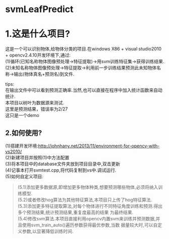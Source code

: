 # svmLeafPredict

1.这是什么项目?
================

  这是一个可以识别物体,给物体分类的项目.在windows X86 + visual studio2010 + opencv2.4.10开发环境下,通过:<br>
    (1)循环(已知名称物体图像预处理->特征提取)->用svm训练特征集->获得训练结果.<br>
    (2)未知名称物体图像预处理->特征提取->利用前一步训练结果预测此未知物体名称->输出(物体真名+预测名)到文件.<br>
  
  tips:<br>
    在输出文件中可以看到预测正确率.当然,也可以直接在程序中加入统计函数来自动统计.<br>
    本项目以树叶为数据源来测试.<br>
    这里是预测结果，错误率为2/27<br/>
    这只是一个demo<br>


2.如何使用?
------------
  (1)搭建开发环境:http://johnhany.net/2013/11/environment-for-opencv-with-vs2010/<br>
  (2)新建项目并按照(1)中方法配置<br>
  (3)将本项目中的database文件夹放到项目目录中,双击更新<br>
  (4)记事本打开svmtest.cpp,将代码复制到vs中.调试运行.<br>
  (5)如何自定义项目:<br>
  >(5.1)添加更多数据源,即增加更多物体种类,想要预测哪些物体,必须将纳入训练模型.<br>
  >(5.2)或者修改hog算法为其他特征算法,本项目只上传了hog特征算法.<br>
  >(5.3)添加更多特征提取算法,对每个物体进行不同特征角度训练和预测.得出多个预测结果,统计预测结果,重复度最高的结果
        为最终结果.<br>
  >(5.4)修改svm算法.本项目直接利用opencv内置svm来训练并预测数据,并且使用svm_train_auto()遍历参数获得最优参数,当数
        据量较大时,可以自定义参数,以显著降低训练时间.<br>
  
